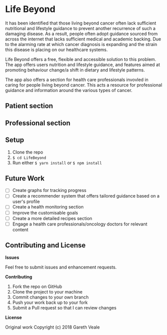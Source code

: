 # Life Beyond

It has been identified that those living beyond cancer often lack sufficient nutritional and lifestyle guidance to prevent another recurrence of such a damaging disease. As a result, people often adopt guidance sourced from across the internet that lacks sufficient medical and academic backing. Due to the alarming rate at which cancer diagnosis is expanding and the strain this disease is placing on our healthcare systems.

Life Beyond offers a free, flexible and accessible solution to this problem. The app offers users nutrition and lifestyle guidance, and features aimed at promoting behaviour change/a shift in dietary and lifestyle patterns. 

The app also offers a section for health care professionals invovled in caring for people living beyond cancer. This acts a resource for professional guidance and information around the various types of cancer.

## Patient section


## Professional section


## Setup
1. Clone the repo
2. `$ cd LifeBeyond`
3. Run either `$ yarn install` or `$ npm install`

## Future Work
- [ ] Create graphs for tracking progress
- [ ] Create a recommender system that offers tailored guidance based on a user's profile
- [ ] Create a health monitoring section
- [ ] Improve the customisable goals
- [ ] Create a more detailed recipes section
- [ ] Engage a health care professionals/oncology doctors for relevant content

## Contributing and License

**Issues**

Feel free to submit issues and enhancement requests.

**Contributing**

1. Fork the repo on GitHub
2. Clone the project to your machine
3. Commit changes to your own branch
4. Push your work back up to your fork
5. Submit a Pull request so that I can review  changes

**License**

Original work Copyright (c) 2018 Gareth Veale  



